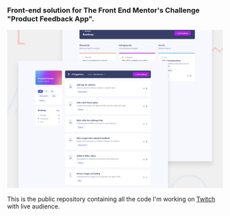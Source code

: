 ### Front-end solution for The Front End Mentor's Challenge "Product Feedback App".

![Design preview for the Product feedback app coding challenge](./preview.jpg)

This is the public repository containing all the code I'm working on [Twitch](https://twitch.tv/hollow_een_) with live audience.
